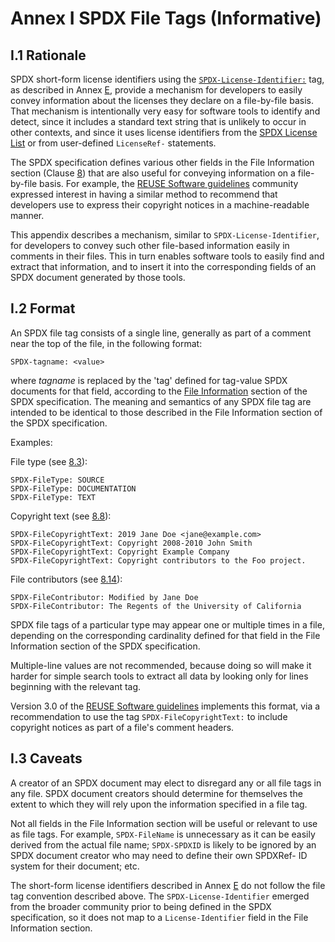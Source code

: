 # Annex I SPDX File Tags (Informative)

## I.1 Rationale <a name="I.1"></a>

SPDX short-form license identifiers using the [`SPDX-License-Identifier:`](https://spdx.dev/ids) tag, as described in Annex [E](using-SPDX-short-identifiers-in-source-files.md), provide a mechanism for developers to easily convey information about the licenses they declare on a file-by-file basis. That mechanism is intentionally very easy for software tools to identify and detect, since it includes a standard text string that is unlikely to occur in other contexts, and since it uses license identifiers from the [SPDX License List](https://spdx.org/licenses) or from user-defined `LicenseRef-` statements.

The SPDX specification defines various other fields in the File Information section (Clause [8](file-information.md)) that are also useful for conveying information on a file-by-file basis. For example, the [REUSE Software guidelines](https://reuse.software) community expressed interest in having a similar method to recommend that developers use to express their copyright notices in a machine-readable manner.

This appendix describes a mechanism, similar to `SPDX-License-Identifier`, for developers to convey such other file-based information easily in comments in their files. This in turn enables software tools to easily find and extract that information, and to insert it into the corresponding fields of an SPDX document generated by those tools.

## I.2 Format <a name="I.2"></a>

An SPDX file tag consists of a single line, generally as part of a comment near the top of the file, in the following format:

```text
SPDX-tagname: <value>
```

where _tagname_ is replaced by the 'tag' defined for tag-value SPDX documents for that field, according to the [File Information](file-information.md) section of the SPDX specification. The meaning and semantics of any SPDX file tag are intended to be identical to those described in the File Information section of the SPDX specification.

Examples:

File type (see [8.3](file-information.md#8.3)):

```text
SPDX-FileType: SOURCE
SPDX-FileType: DOCUMENTATION
SPDX-FileType: TEXT
```

Copyright text (see [8.8](file-information.md#8.8)):

```text
SPDX-FileCopyrightText: 2019 Jane Doe <jane@example.com>
SPDX-FileCopyrightText: Copyright 2008-2010 John Smith
SPDX-FileCopyrightText: Copyright Example Company
SPDX-FileCopyrightText: Copyright contributors to the Foo project.
```

File contributors (see [8.14](file-information.md#8.14)):

```text
SPDX-FileContributor: Modified by Jane Doe
SPDX-FileContributor: The Regents of the University of California
```

SPDX file tags of a particular type may appear one or multiple times in a file, depending on the corresponding cardinality defined for that field in the File Information section of the SPDX specification.

Multiple-line values are not recommended, because doing so will make it harder for simple search tools to extract all data by looking only for lines beginning with the relevant tag.

Version 3.0 of the [REUSE Software guidelines](https://reuse.software/spec/) implements this format, via a recommendation to use the tag `SPDX-FileCopyrightText:` to include copyright notices as part of a file's comment headers.

## I.3 Caveats <a name="I.3"></a>

A creator of an SPDX document may elect to disregard any or all file tags in any file. SPDX document creators should determine for themselves the extent to which they will rely upon the information specified in a file tag.

Not all fields in the File Information section will be useful or relevant to use as file tags. For example, `SPDX-FileName` is unnecessary as it can be easily derived from the actual file name; `SPDX-SPDXID` is likely to be ignored by an SPDX document creator who may need to define their own SPDXRef- ID system for their document; etc.

The short-form license identifiers described in Annex [E](using-SPDX-short-identifiers-in-source-files.md) do not follow the file tag convention described above. The `SPDX-License-Identifier` emerged from the broader community prior to being defined in the SPDX specification, so it does not map to a `License-Identifier` field in the File Information section.
